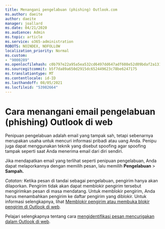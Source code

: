 ```yaml
---
title: Menangani pengelabuan (phishing) Outlook.com
ms.author: daeite
author: daeite
manager: joallard
ms.date: 04/21/2020
ms.audience: Admin
ms.topic: article
ms.service: o365-administration
ROBOTS: NOINDEX, NOFOLLOW
localization_priority: Normal
ms.custom:
- "9000289"
ms.openlocfilehash: c0b797e22a95a5ea532cd6497dd647adf608e52d09bdaf2a13124ecdfe15d5bb
ms.sourcegitcommit: b5f7da89a650d2915dc652449623c78be6247175
ms.translationtype: MT
ms.contentlocale: id-ID
ms.lasthandoff: 08/05/2021
ms.locfileid: "53982664"
---
```

# <a name="how-to-deal-with-a-phishing-email-in-outlook-on-the-web"></a>Cara menangani email pengelabuan (phishing) Outlook di web

Penipuan pengelabuan adalah email yang tampak sah, tetapi sebenarnya merupakan usaha untuk mencuri informasi pribadi atau uang Anda. Penipu juga dapat menggunakan teknik yang disebut spoofing agar spoofing tampak seperti saat Anda menerima email dari diri sendiri.

Jika mendapatkan email yang terlihat seperti penipuan pengelabuan, Anda dapat melaporkannya dengan memilih pesan, lalu memilih **Pengelabuan**  >  **Sampah.**

*Catatan:* Ketika pesan di tandai sebagai pengelabuan, pengirim hanya akan dilaporkan. Pengirim tidak akan dapat memblokir pengirim tersebut mengirimkan pesan di masa mendatang. Untuk memblokir pengirim, Anda harus menambahkan pengirim ke daftar pengirim yang diblokir. Untuk informasi selengkapnya, lihat [Memblokir pengirim atau membuka blokir pengirim di Outlook di web](https://support.office.com/article/9bf812d4-6995-4d19-901a-76d6e26939b0).

Pelajari selengkapnya tentang cara [mengidentifikasi pesan mencurigakan dalam Outlook di web](https://support.office.com/article/3d44102b-6ce3-4f7c-a359-b623bec82206).